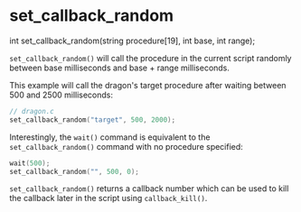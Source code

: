 # set_callback_random

<Prototype>int set_callback_random(string procedure[19], int base, int range);</Prototype>

`set_callback_random()` will call the procedure in the current script randomly between base milliseconds and base + range milliseconds.

This example will call the dragon's target procedure after waiting between 500 and 2500 milliseconds:

```c
// dragon.c
set_callback_random("target", 500, 2000);
```

Interestingly, the `wait()` command is equivalent to the `set_callback_random()` command with no procedure specified:

```c
wait(500);
set_callback_random("", 500, 0);
```

<VersionInfo dink="1.08"></VersionInfo>`set_callback_random()` returns a callback number which can be used to kill the callback later in the script using `callback_kill()`.
